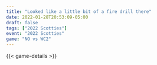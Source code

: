 ```yaml
---
title: "Looked like a little bit of a fire drill there"
date: 2022-01-28T20:53:09-05:00
draft: false
tags: ["2022 Scotties"]
event: "2022 Scotties"
game: "NO vs WC2"
---
```

{{< game-details >}}
<!--more-->

